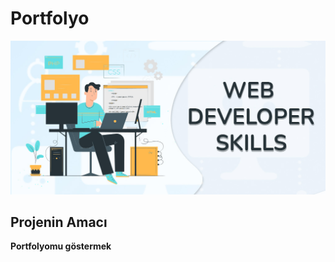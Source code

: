 # Portfolyo
![background.jpeg](https://github.com/pceng17/deneme/blob/main/background.jpeg)
## Projenin Amacı
**Portfolyomu göstermek**

